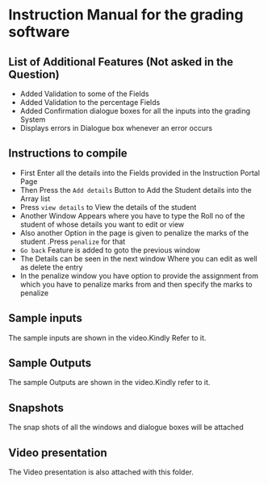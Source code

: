 # Instruction Manual for the grading software 

## List of Additional Features (Not asked in the Question)

- Added Validation to some of the Fields
- Added Validation to the percentage Fields
- Added Confirmation dialogue boxes for all the inputs into the grading System
- Displays errors in Dialogue box whenever an error occurs

## Instructions to compile

- First Enter all the details into the Fields provided in the Instruction Portal Page
- Then Press the `Add details` Button to Add the Student details into the Array list 
- Press `view details` to View the details of the student 
- Another Window Appears where you have to type the Roll no of the student of whose details you want to edit or view 
- Also another Option in the page is given to penalize the marks of the student .Press `penalize` for that 
- `Go back` Feature is added to goto the previous window
-  The Details can be seen in the next window Where you can edit as well as delete the entry 
- In the penalize window you have option to provide the assignment from which you have to penalize marks from and then specify the marks to penalize

## Sample inputs 
 
 The sample inputs are shown in the video.Kindly Refer to it.

 ## Sample Outputs

 The sample Outputs are shown in the video.Kindly refer to it.

 ## Snapshots 

 The snap shots of all the windows and dialogue boxes will be attached 

 ## Video presentation 

 The Video presentation is also attached with this folder.
